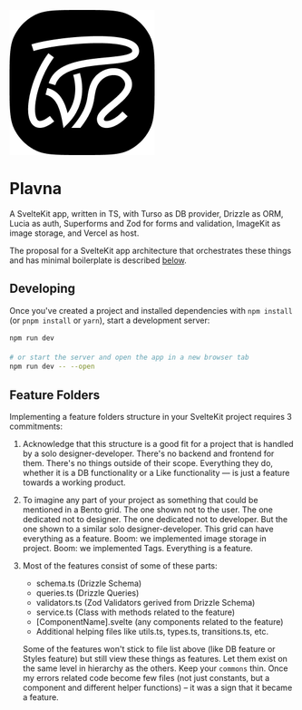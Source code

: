 ![Plavna Logo](./plavna.png)

# Plavna

A SvelteKit app, written in TS, with Turso as DB provider, Drizzle as ORM, Lucia as auth, Superforms and Zod for forms and validation, ImageKit as image storage, and Vercel as host.

The proposal for a SvelteKit app architecture that orchestrates these things and has minimal boilerplate is described [below](#feature-folders-arhitecture).

## Developing

Once you've created a project and installed dependencies with `npm install` (or `pnpm install` or `yarn`), start a development server:

```bash
npm run dev

# or start the server and open the app in a new browser tab
npm run dev -- --open
```

## Feature Folders

Implementing a feature folders structure in your SvelteKit project requires 3 commitments:

1. Acknowledge that this structure is a good fit for a project that is handled by a solo designer-developer. There's no backend and frontend for them. There's no things outside of their scope. Everything they do, whether it is a DB functionality or a Like functionality — is just a feature towards a working product.

2. To imagine any part of your project as something that could be mentioned in a Bento grid. The one shown not to the user. The one dedicated not to designer. The one dedicated not to developer. But the one shown to a similar solo designer-developer. This grid can have everything as a feature. Boom: we implemented image storage in project. Boom: we implemented Tags. Everything is a feature.

3. Most of the features consist of some of these parts:

   - schema.ts (Drizzle Schema)
   - queries.ts (Drizzle Queries)
   - validators.ts (Zod Validators gerived from Drizzle Schema)
   - service.ts (Class with methods related to the feature)
   - [ComponentName].svelte (any components related to the feature)
   - Additional helping files like utils.ts, types.ts, transitions.ts, etc.

   Some of the features won't stick to file list above (like DB feature or Styles feature) but still view these things as features. Let them exist on the same level in hierarchy as the others. Keep your `commons` thin. Once my errors related code become few files (not just constants, but a component and different helper functions) – it was a sign that it became a feature.

